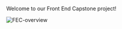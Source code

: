 Welcome to our Front End Capstone project!

![FEC-overview](https://media.giphy.com/media/6uKMx3bejVl6vqLJX8/giphy.gif)

